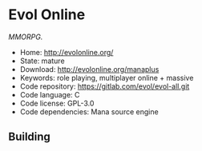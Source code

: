 # Evol Online

_MMORPG._

- Home: http://evolonline.org/
- State: mature
- Download: http://evolonline.org/manaplus
- Keywords: role playing, multiplayer online + massive
- Code repository: https://gitlab.com/evol/evol-all.git
- Code language: C
- Code license: GPL-3.0
- Code dependencies: Mana source engine

## Building


